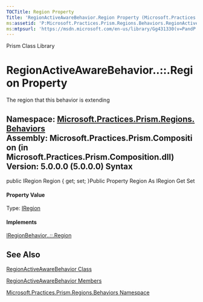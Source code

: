 ```yaml
---
TOCTitle: Region Property
Title: 'RegionActiveAwareBehavior.Region Property (Microsoft.Practices.Prism.Regions.Behaviors)'
ms:assetid: 'P:Microsoft.Practices.Prism.Regions.Behaviors.RegionActiveAwareBehavior.Region'
ms:mtpsurl: 'https://msdn.microsoft.com/en-us/library/Gg431330(v=PandP.50)'
---
```


Prism Class Library

RegionActiveAwareBehavior..::.Region Property
=============================================

The region that this behavior is extending

**Namespace:** [Microsoft.Practices.Prism.Regions.Behaviors](https://msdn.microsoft.com/n:microsoft.practices.prism.regions.behaviors)
**Assembly:** Microsoft.Practices.Prism.Composition (in Microsoft.Practices.Prism.Composition.dll) Version: 5.0.0.0 (5.0.0.0)
Syntax
------

<span id="syntaxToggle"></span>public IRegion Region { get; set; }Public Property Region As IRegion Get Set
#### Property Value

Type: [IRegion](https://msdn.microsoft.com/t:microsoft.practices.prism.regions.iregion)
#### Implements

[IRegionBehavior..::.Region](https://msdn.microsoft.com/p:microsoft.practices.prism.regions.iregionbehavior.region)

See Also
--------

<span id="seeAlsoToggle"></span>
[RegionActiveAwareBehavior Class](https://msdn.microsoft.com/t:microsoft.practices.prism.regions.behaviors.regionactiveawarebehavior)

[RegionActiveAwareBehavior Members](https://msdn.microsoft.com/allmembers.t:microsoft.practices.prism.regions.behaviors.regionactiveawarebehavior)

[Microsoft.Practices.Prism.Regions.Behaviors Namespace](https://msdn.microsoft.com/n:microsoft.practices.prism.regions.behaviors)
